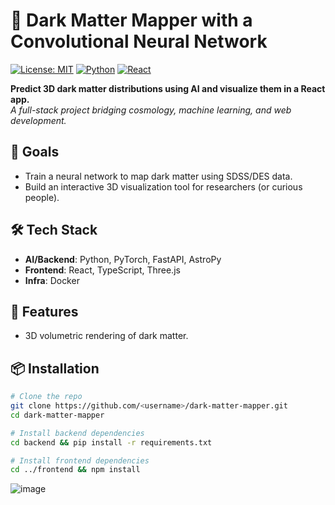 # 🌌 Dark Matter Mapper with a Convolutional Neural Network

[![License: MIT](https://img.shields.io/badge/License-MIT-blue.svg)](https://opensource.org/licenses/MIT)
[![Python](https://img.shields.io/badge/Python-3.9%2B-blue)](https://python.org)
[![React](https://img.shields.io/badge/React-18%2B-blue)](https://reactjs.org)

**Predict 3D dark matter distributions using AI and visualize them in a React app.**  
*A full-stack project bridging cosmology, machine learning, and web development.*

## 🎯 Goals
- Train a neural network to map dark matter using SDSS/DES data.
- Build an interactive 3D visualization tool for researchers (or curious people).

## 🛠 Tech Stack
- **AI/Backend**: Python, PyTorch, FastAPI, AstroPy
- **Frontend**: React, TypeScript, Three.js
- **Infra**: Docker

## 🚀 Features
- 3D volumetric rendering of dark matter.

## 📦 Installation
```bash
# Clone the repo
git clone https://github.com/<username>/dark-matter-mapper.git
cd dark-matter-mapper

# Install backend dependencies
cd backend && pip install -r requirements.txt

# Install frontend dependencies
cd ../frontend && npm install
```
![image](https://github.com/user-attachments/assets/25ed9783-c5c1-4806-8aa9-27abb9c05968)
